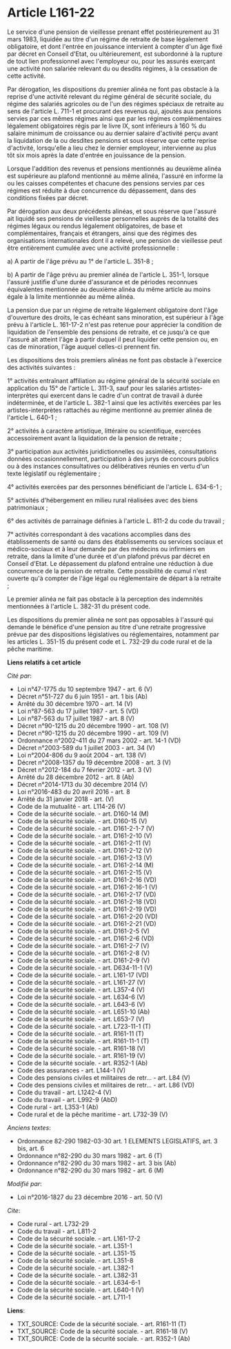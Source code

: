 # Article L161-22

Le service d'une pension de vieillesse prenant effet postérieurement au 31 mars 1983, liquidée au titre d'un régime de
retraite de base légalement obligatoire, et dont l'entrée en jouissance intervient à compter d'un âge fixé par décret en
Conseil d'Etat, ou ultérieurement, est subordonné à la rupture de tout lien professionnel avec l'employeur ou, pour les
assurés exerçant une activité non salariée relevant du ou desdits régimes, à la cessation de cette activité. 

Par dérogation, les dispositions du premier alinéa ne font pas obstacle à la reprise d'une activité relevant du régime
général de sécurité sociale, du régime des salariés agricoles ou de l'un des régimes spéciaux de retraite au sens de
l'article L. 711-1 et procurant des revenus qui, ajoutés aux pensions servies par ces mêmes régimes ainsi que par les régimes
complémentaires légalement obligatoires régis par le livre IX, sont inférieurs à 160 % du salaire minimum de croissance ou au
dernier salaire d'activité perçu avant la liquidation de la ou desdites pensions et sous réserve que cette reprise
d'activité, lorsqu'elle a lieu chez le dernier employeur, intervienne au plus tôt six mois après la date d'entrée en
jouissance de la pension. 

Lorsque l'addition des revenus et pensions mentionnés au deuxième alinéa est supérieure au plafond mentionné au même alinéa,
l'assuré en informe la ou les caisses compétentes et chacune des pensions servies par ces régimes est réduite à due
concurrence du dépassement, dans des conditions fixées par décret. 

Par dérogation aux deux précédents alinéas, et sous réserve que l'assuré ait liquidé ses pensions de vieillesse personnelles
auprès de la totalité des régimes légaux ou rendus légalement obligatoires, de base et complémentaires, français et
étrangers, ainsi que des régimes des organisations internationales dont il a relevé, une pension de vieillesse peut être
entièrement cumulée avec une activité professionnelle : 

a) A partir de l'âge prévu au 1° de l'article L. 351-8 ; 

b) A partir de l'âge prévu au premier alinéa de l'article L. 351-1, lorsque l'assuré justifie d'une durée d'assurance et de
périodes reconnues équivalentes mentionnée au deuxième alinéa du même article au moins égale à la limite mentionnée au même
alinéa. 

La pension due par un régime de retraite légalement obligatoire dont l'âge d'ouverture des droits, le cas échéant sans
minoration, est supérieur à l'âge prévu à l'article L. 161-17-2 n'est pas retenue pour apprécier la condition de liquidation
de l'ensemble des pensions de retraite, et ce jusqu'à ce que l'assuré ait atteint l'âge à partir duquel il peut liquider
cette pension ou, en cas de minoration, l'âge auquel celles-ci prennent fin. 

Les dispositions des trois premiers alinéas ne font pas obstacle à l'exercice des activités suivantes : 

1° activités entraînant affiliation au régime général de la sécurité sociale en application du 15° de l'article L. 311-3,
sauf pour les salariés artistes-interprètes qui exercent dans le cadre d'un contrat de travail à durée indéterminée, et de
l'article L. 382-1 ainsi que les activités exercées par les artistes-interprètes rattachés au régime mentionné au premier
alinéa de l'article L. 640-1 ; 

2° activités à caractère artistique, littéraire ou scientifique, exercées accessoirement avant la liquidation de la pension
de retraite ; 

3° participation aux activités juridictionnelles ou assimilées, consultations données occasionnellement, participation à des
jurys de concours publics ou à des instances consultatives ou délibératives réunies en vertu d'un texte législatif ou
réglementaire ; 

4° activités exercées par des personnes bénéficiant de l'article L. 634-6-1 ; 

5° activités d'hébergement en milieu rural réalisées avec des biens patrimoniaux ; 

6° des activités de parrainage définies à l'article L. 811-2 du code du travail ; 

7° activités correspondant à des vacations accomplies dans des établissements de santé ou dans des établissements ou services
sociaux et médico-sociaux et à leur demande par des médecins ou infirmiers en retraite, dans la limite d'une durée et d'un
plafond prévus par décret en Conseil d'Etat. Le dépassement du plafond entraîne une réduction à due concurrence de la pension
de retraite. Cette possibilité de cumul n'est ouverte qu'à compter de l'âge légal ou réglementaire de départ à la retraite ; 

Le premier alinéa ne fait pas obstacle à la perception des indemnités mentionnées à l'article L. 382-31 du présent code. 

Les dispositions du premier alinéa ne sont pas opposables à l'assuré qui demande le bénéfice d'une pension au titre d'une
retraite progressive prévue par des dispositions législatives ou réglementaires, notamment par les articles L. 351-15 du
présent code et L. 732-29 du code rural et de la pêche maritime.

**Liens relatifs à cet article**

_Cité par_:

  - Loi n°47-1775 du 10 septembre 1947 - art. 6 (V)
  - Décret n°51-727 du 6 juin 1951 - art. 1 bis (Ab)
  - Arrêté du 30 décembre 1970 - art. 14 (V)
  - Loi n°87-563 du 17 juillet 1987 - art. 5 (VD)
  - Loi n°87-563 du 17 juillet 1987 - art. 8 (V)
  - Décret n°90-1215 du 20 décembre 1990 - art. 108 (V)
  - Décret n°90-1215 du 20 décembre 1990 - art. 109 (V)
  - Ordonnance n°2002-411 du 27 mars 2002 - art. 14-1 (VD)
  - Décret n°2003-589 du 1 juillet 2003 - art. 34 (V)
  - Loi n°2004-806 du 9 août 2004 - art. 138 (V)
  - Décret n°2008-1357 du 19 décembre 2008 - art. 3 (V)
  - Décret n°2012-184 du 7 février 2012 - art. 3 (V)
  - Arrêté du 28 décembre 2012 - art. 8 (Ab)
  - Décret n°2014-1713 du 30 décembre 2014 (V)
  - Loi n°2016-483 du 20 avril 2016 - art. 8
  - Arrêté du 31 janvier 2018 - art. (V)
  - Code de la mutualité - art. L114-26 (V)
  - Code de la sécurité sociale. - art. D160-14 (M)
  - Code de la sécurité sociale. - art. D160-15 (V)
  - Code de la sécurité sociale. - art. D161-2-1-7 (V)
  - Code de la sécurité sociale. - art. D161-2-10 (V)
  - Code de la sécurité sociale. - art. D161-2-11 (V)
  - Code de la sécurité sociale. - art. D161-2-12 (V)
  - Code de la sécurité sociale. - art. D161-2-13 (V)
  - Code de la sécurité sociale. - art. D161-2-14 (M)
  - Code de la sécurité sociale. - art. D161-2-15 (V)
  - Code de la sécurité sociale. - art. D161-2-16 (VD)
  - Code de la sécurité sociale. - art. D161-2-16-1 (V)
  - Code de la sécurité sociale. - art. D161-2-17 (VD)
  - Code de la sécurité sociale. - art. D161-2-18 (VD)
  - Code de la sécurité sociale. - art. D161-2-19 (VD)
  - Code de la sécurité sociale. - art. D161-2-20 (VD)
  - Code de la sécurité sociale. - art. D161-2-21 (VD)
  - Code de la sécurité sociale. - art. D161-2-5 (V)
  - Code de la sécurité sociale. - art. D161-2-6 (VD)
  - Code de la sécurité sociale. - art. D161-2-7 (V)
  - Code de la sécurité sociale. - art. D161-2-8 (V)
  - Code de la sécurité sociale. - art. D161-2-9 (V)
  - Code de la sécurité sociale. - art. D634-11-1 (V)
  - Code de la sécurité sociale. - art. L161-17 (VD)
  - Code de la sécurité sociale. - art. L161-27 (V)
  - Code de la sécurité sociale. - art. L357-4 (V)
  - Code de la sécurité sociale. - art. L634-6 (V)
  - Code de la sécurité sociale. - art. L643-6 (V)
  - Code de la sécurité sociale. - art. L651-10 (Ab)
  - Code de la sécurité sociale. - art. L653-7 (V)
  - Code de la sécurité sociale. - art. L723-11-1 (T)
  - Code de la sécurité sociale. - art. R161-11 (T)
  - Code de la sécurité sociale. - art. R161-11-1 (T)
  - Code de la sécurité sociale. - art. R161-18 (V)
  - Code de la sécurité sociale. - art. R161-19 (V)
  - Code de la sécurité sociale. - art. R352-1 (Ab)
  - Code des assurances - art. L144-1 (V)
  - Code des pensions civiles et militaires de retr... - art. L84 (V)
  - Code des pensions civiles et militaires de retr... - art. L86 (VD)
  - Code du travail - art. L1242-4 (V)
  - Code du travail - art. L992-9 (AbD)
  - Code rural - art. L353-1 (Ab)
  - Code rural et de la pêche maritime - art. L732-39 (V)

_Anciens textes_:

  - Ordonnance 82-290 1982-03-30 art. 1 ELEMENTS LEGISLATIFS, art. 3 bis, art. 6
  - Ordonnance n°82-290 du 30 mars 1982 - art. 6 (T)
  - Ordonnance n°82-290 du 30 mars 1982 - art. 3 bis (Ab)
  - Ordonnance n°82-290 du 30 mars 1982 - art. 6 (M)

_Modifié par_:

  - Loi n°2016-1827 du 23 décembre 2016 - art. 50 (V)

_Cite_:

  - Code rural - art. L732-29
  - Code du travail - art. L811-2
  - Code de la sécurité sociale. - art. L161-17-2
  - Code de la sécurité sociale. - art. L351-1
  - Code de la sécurité sociale. - art. L351-15
  - Code de la sécurité sociale. - art. L351-8
  - Code de la sécurité sociale. - art. L382-1
  - Code de la sécurité sociale. - art. L382-31
  - Code de la sécurité sociale. - art. L634-6-1
  - Code de la sécurité sociale. - art. L640-1 (V)
  - Code de la sécurité sociale. - art. L711-1

**Liens**:

  - TXT_SOURCE: Code de la sécurité sociale. - art. R161-11 (T)
  - TXT_SOURCE: Code de la sécurité sociale. - art. R161-18 (V)
  - TXT_SOURCE: Code de la sécurité sociale. - art. R352-1 (Ab)
